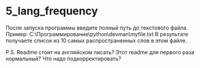 # 5_lang_frequency

После запуска программы введите полный путь до текстового файла.
Пример: C:\Программирование\python\devman\myfile.txt
В результате получаете список из 10 самых распространенных слов в этом файле.

P.S.
Readme стоит на английском писать? Этот readme для первого раза нормальный? Что надо подкорректировать?
